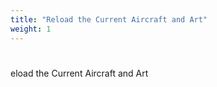```yaml
---
title: "Reload the Current Aircraft and Art"
weight: 1
---
```

# 
eload the Current Aircraft and Art
